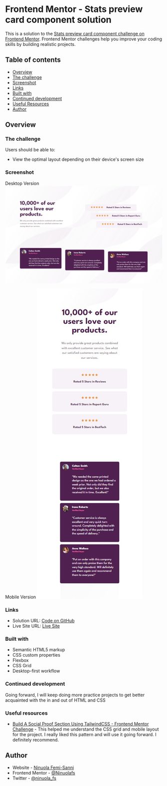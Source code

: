 # Frontend Mentor - Stats preview card component solution

This is a solution to the [Stats preview card component challenge on Frontend Mentor](https://www.frontendmentor.io/challenges/stats-preview-card-component-8JqbgoU62). Frontend Mentor challenges help you improve your coding skills by building realistic projects. 

## Table of contents

  - [Overview](#overview)
  - [The challenge](#the-challenge)
  - [Screenshot](#screenshot)
  - [Links](#links)
  - [Built with](#built-with)
  - [Continued development](#continued-development)
  - [Useful Resources](#useful-resources)
  - [Author](#author)




## Overview

### The challenge

Users should be able to:

- View the optimal layout depending on their device's screen size

### Screenshot
Desktop Version
![Desktop Version](desktop.jpg)

Mobile Version
![Mobile Version](mobile.jpg)

### Links

- Solution URL: [Code on GitHub](https://github.com/Ninuolafs/Social-Proof-Section)
- Live Site URL: [Live Site](https://ninuolafs.github.io/Social-Proof-Section/)


### Built with

- Semantic HTML5 markup
- CSS custom properties
- Flexbox
- CSS Grid
- Desktop-first workflow




### Continued development

Going forward, I will keep doing more practice projects to get better acquainted with the in and out of HTML and CSS


### Useful resources

- [Build A Social Proof Section Using TailwindCSS - Frontend Mentor Challenge](https://www.youtube.com/watch?v=9ROfWv981gg&t=1814s) - This helped me understand the CSS grid and mobile layout for the project. I really liked this pattern and will use it going forward. I definitely recommend.



## Author

- Website - [Ninuola Femi-Sanni](https://ninuolafs.github.io/Personal-Site/)
- Frontend Mentor - [@Ninuolafs](https://www.frontendmentor.io/profile/Ninuolafs)
- Twitter - [@ninuola_fs](https://twitter.com/ninuola_fs)
